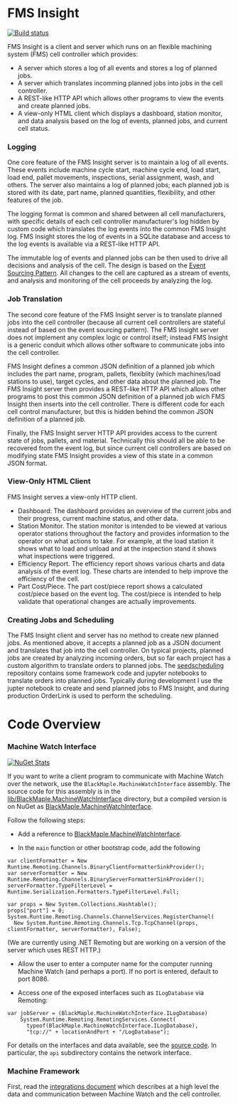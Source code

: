 # FMS Insight

[![Build status](https://ci.appveyor.com/api/projects/status/qhvrw56g6syoep9w?svg=true)](https://ci.appveyor.com/project/wuzzeb/machinewatch)

FMS Insight is a client and server which runs on an flexible machining system (FMS)
cell controller which provides:

* A server which stores a log of all events and stores a log of planned jobs.
* A server which translates incomming planned jobs into jobs in the cell controller.
* A REST-like HTTP API which allows other programs to view the events and create planned jobs.
* A view-only HTML client which displays a dashboard, station monitor, and data analysis
  based on the log of events, planned jobs, and current cell status.

### Logging

One core feature of the FMS Insight server is to maintain a log of all
events. These events include machine cycle start, machine cycle end, load
start, load end, pallet movements, inspections, serial assignment, wash, and
others. The server also maintains a log of planned jobs; each planned job is
stored with its date, part name, planned quantities, flexibility, and other
features of the job.

The logging format is common and shared between all cell manufacturers, with
specific details of each cell controller manufacturer's log hidden by custom
code which translates the log events into the common FMS Insight log. FMS
Insight stores the log of events in a SQLite database and access to the log
events is available via a REST-like HTTP API.

The immutable log of events and planned jobs can be then used to drive all
decisions and analysis of the cell. The design is based on the
[Event Sourcing Pattern](https://martinfowler.com/eaaDev/EventSourcing.html).
All changes to the cell are captured as a stream of events, and analysis and
monitoring of the cell proceeds by analyzing the log.

### Job Translation

The second core feature of the FMS Insight server is to translate planned
jobs into the cell controller (because all current cell controllers are
stateful instead of based on the event sourcing pattern). The FMS Insight
server does not implement any complex logic or control itself; instead FMS
Insight is a generic conduit which allows other software to communicate jobs
into the cell controller.

FMS Insight defines a common JSON definition of a planned job which includes
the part name, program, pallets, flexiblity (which machines/load stations to
use), target cycles, and other data about the planned job. The FMS Insight
server then provides a REST-like HTTP API which allows other programs to post
this common JSON definition of a planned job wich FMS Insight then inserts
into the cell controller.  There is different code for each cell control
manufacturer, but this is hidden behind the common JSON definition of a planned
job.

Finally, the FMS Insight server HTTP API provides access to the current state
of jobs, pallets, and material. Technically this should all be able to be
recovered from the event log, but since current cell controllers are based on
modifying state FMS Insight provides a view of this state in a common JSON
format.

### View-Only HTML Client

FMS Insight serves a view-only HTTP client.

* Dashboard: The dashboard provides an overview of the current jobs and their
  progress, current machine status, and other data.
* Station Monitor.  The station monitor is intended to be viewed at various operator
  stations throughout the factory and provides information to the operator on what
  actions to take.  For example, at the load station it shows what to load and unload and
  at the inspection stand it shows what inspections were triggered.
* Efficiency Report.  The efficiency report shows various charts and data analysis of the
  event log.  These charts are intended to help improve the efficiency of the cell.
* Part Cost/Piece.  The part cost/piece report shows a calculated cost/piece based on the
  event log.  The cost/piece is intended to help validate that operational changes are
  actually improvements.

### Creating Jobs and Scheduling

The FMS Insight client and server has no method to create new planned jobs.
As mentioned above, it accepts a planned job as a JSON document and
translates that job into the cell controller. On typical projects, planned
jobs are created by analyzing incoming orders, but so far each project has a
custom algorithm to translate orders to planned jobs.  The
[seedscheduling](https://bitbucket.org/blackmaple/seedscheduling) repository
contains some framework code and jupyter notebooks to translate orders into
planned jobs.   Typically during development I use the jupter notebook to create
and send planned jobs to FMS Insight, and during production OrderLink is used to
perform the scheduling.

# Code Overview

### Machine Watch Interface

[![NuGet Stats](https://img.shields.io/nuget/v/BlackMaple.MachineWatchInterface.svg)](https://www.nuget.org/packages/BlackMaple.MachineWatchInterface)

If you want to write a client program to communicate with Machine Watch over the network, use the
`BlackMaple.MachineWatchInterface` assembly.  The source code for this assembly is in the
[lib/BlackMaple.MachineWatchInterface](https://bitbucket.org/blackmaple/machinewatch/src/tip/server/lib/BlackMaple.MachineWatchInterface/)
directory, but a compiled version is on NuGet as
[BlackMaple.MachineWatchInterface](https://www.nuget.org/packages/BlackMaple.MachineWatchInterface/).

Follow the following steps:

* Add a reference to [BlackMaple.MachineWatchInterface](https://www.nuget.org/packages/BlackMaple.MachineWatchInterface/).

* In the `main` function or other bootstrap code, add the following

~~~ {.csharp}
var clientFormatter = New Runtime.Remoting.Channels.BinaryClientFormatterSinkProvider();
var serverFormatter = New Runtime.Remoting.Channels.BinaryServerFormatterSinkProvider();
serverFormatter.TypeFilterLevel = Runtime.Serialization.Formatters.TypeFilterLevel.Full;

var props = New System.Collections.Hashtable();
props["port"] = 0;
System.Runtime.Remoting.Channels.ChannelServices.RegisterChannel(
  New System.Runtime.Remoting.Channels.Tcp.TcpChannel(props, clientFormatter, serverFormatter), False);
~~~

(We are currently using .NET Remoting but are working on a version of the server which uses REST HTTP.)

* Allow the user to enter a computer name for the computer running Machine Watch (and perhaps a port).
   If no port is entered, default to port 8086.

* Access one of the exposed interfaces such as `ILogDatabase` via Remoting:

~~~ {.csproj}
var jobServer = (BlackMaple.MachineWatchInterface.ILogDatabase)
    System.Runtime.Remoting.RemotingServices.Connect(
      typeof(BlackMaple.MachineWatchInterface.ILogDatabase),
      "tcp://" + locationAndPort + "/LogDatabase");
~~~

For details on the interfaces and data available, see the
[source code](https://bitbucket.org/blackmaple/machinewatch/src/tip/server/lib/BlackMaple.MachineWatchInterface/).
In particular, the `api` subdirectory contains the network interface.

### Machine Framework

First, read the [integrations document](https://bitbucket.org/blackmaple/machinewatch/src/tip/integration.md) which
describes at a high level the data and communication between Machine Watch and the cell controller.
